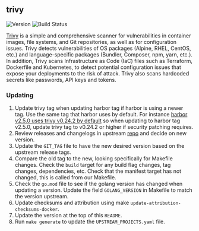 ## **trivy**
![Version](https://img.shields.io/badge/version-v0.24.2-blue)
![Build Status](https://codebuild.us-west-2.amazonaws.com/badges?uuid=eyJlbmNyeXB0ZWREYXRhIjoiMVBvZE5FTEtYaVpuWUJ3eGd2Tis1dHAxT0ZKcXBuWkNVUmpjL0pRVnduRUl2Qm1XZ29xbHBENU5wVGM3TzVTTXhFTS83VUtrWGdCVU9lVkVxSmFhUnBFPSIsIml2UGFyYW1ldGVyU3BlYyI6IkQzTU9tSEd0YWZDc0NVYkIiLCJtYXRlcmlhbFNldFNlcmlhbCI6MX0%3D&branch=main)

[Trivy](https://github.com/aquasecurity/trivy/) is a simple and comprehensive scanner for vulnerabilities in container images, file systems, and Git repositories, as well as for configuration issues. Trivy detects vulnerabilities of OS packages (Alpine, RHEL, CentOS, etc.) and language-specific packages (Bundler, Composer, npm, yarn, etc.). In addition, Trivy scans Infrastructure as Code (IaC) files such as Terraform, Dockerfile and Kubernetes, to detect potential configuration issues that expose your deployments to the risk of attack. Trivy also scans hardcoded secrets like passwords, API keys and tokens.

### Updating

1. Update trivy tag when updating harbor tag if harbor is using a newer tag. Use the same tag that harbor uses by default. For instance [harbor v2.5.0 uses trivy v0.24.2 by default](https://github.com/goharbor/harbor/blob/v2.5.0/Makefile#L114) so when updating to harbor tag v2.5.0, update trivy tag to v0.24.2 or higher if security patching requires.
1. Review releases and changelogs in upstream [repo](https://github.com/aquasecurity/trivy) and decide on new version.
1. Update the `GIT_TAG` file to have the new desired version based on the upstream release tags.
1. Compare the old tag to the new, looking specifically for Makefile changes. Check the `build` target for any build flag changes, tag changes, dependencies, etc. Check that the manifest target has not changed, this is called from our Makefile.
1. Check the `go.mod` file to see if the golang version has changed when updating a version. Update the field `GOLANG_VERSION` in Makefile to match the version upstream.
1. Update checksums and attribution using make `update-attribution-checksums-docker`.
1. Update the version at the top of this `README`.
1. Run `make generate` to update the `UPSTREAM_PROJECTS.yaml` file.